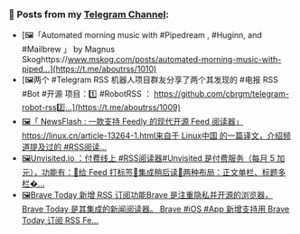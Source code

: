 ### 📰 Posts from my [Telegram Channel](https://t.me/s/aboutrss):
<!-- BLOG-POST-LIST:START -->
- [🖼「Automated morning music with #Pipedream , #Huginn, and #Mailbrew 」 by Magnus Skoghttps://www.mskog.com/posts/automated-morning-music-with-piped...](https://t.me/aboutrss/1010)
- [🖼两个 #Telegram RSS 机器人项目群友分享了两个其发现的 #电报 RSS #Bot #开源 项目：1️⃣ #RobotRSS ： https://github.com/cbrgm/telegram-robot-rss2️⃣...](https://t.me/aboutrss/1009)
- [🖼「 NewsFlash : 一款支持 Feedly 的现代开源 Feed 阅读器」https://linux.cn/article-13264-1.html来自于 Linux中国 的一篇译文，介绍频道提及过的 #RSS阅读...](https://t.me/aboutrss/1008)
- [🖼Unvisited.io ：付费线上 #RSS阅读器#Unvisited 是付费服务（每月 5 加元），功能有：🔸给 Feed 打标签🔸集成稍后读🔸两种布局：正文单栏、标题多栏�...](https://t.me/aboutrss/1007)
- [🖼Brave Today 新增 RSS 订阅功能Brave 是注重隐私并开源的浏览器，Brave Today 是其集成的新闻阅读器。 Brave #iOS #App 新增支持用 Brave Today 订阅 RSS Fe...](https://t.me/aboutrss/1006)
<!-- BLOG-POST-LIST:END -->

<!--
**AboutRSS/AboutRSS** is a ✨ _special_ ✨ repository because its `README.md` (this file) appears on your GitHub profile.

Here are some ideas to get you started:

- 🔭 I’m currently working on ...
- 🌱 I’m currently learning ...
- 👯 I’m looking to collaborate on ...
- 🤔 I’m looking for help with ...
- 💬 Ask me about ...
- 📫 How to reach me: ...
- 😄 Pronouns: ...
- ⚡ Fun fact: ...
-->

